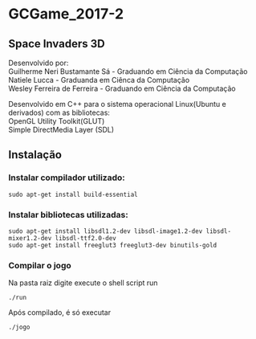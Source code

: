 # GCGame_2017-2

## Space Invaders 3D

Desenvolvido por:  
Guilherme Neri Bustamante Sá - Graduando em Ciência da Computação  
Natiele Lucca - Graduanda em Ciênca da Computação  
Wesley Ferreira de Ferreira - Graduando em Ciência da Computação

Desenvolvido em C++ para o sistema operacional Linux(Ubuntu e derivados) com as bibliotecas:  
OpenGL Utility Toolkit(GLUT)  
Simple DirectMedia Layer (SDL)

## Instalação

### Instalar compilador utilizado:
```
sudo apt-get install build-essential
```
### Instalar bibliotecas utilizadas:
```
sudo apt-get install libsdl1.2-dev libsdl-image1.2-dev libsdl-mixer1.2-dev libsdl-ttf2.0-dev
sudo apt-get install freeglut3 freeglut3-dev binutils-gold
```
### Compilar o jogo
Na pasta raiz digite execute o shell script run
```
./run
```

Após compilado, é só executar
```
./jogo
```
